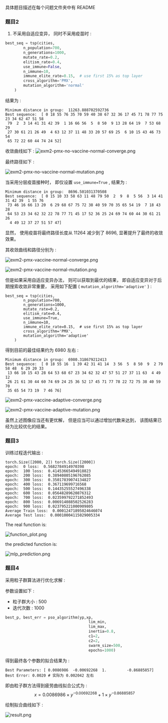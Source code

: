 具体题目描述在每个问题文件夹中有 README 

### 题目2 

1.  不采用自适应变异， 同时不采用疫苗时 : 

```python
best_seq = tsp(cities,
        n_population=700,
        n_generations=1000,
        mutate_rate=0.2,
        elitism_rate=0.4,
        use_immune=False,
        n_immune=10,
        immune_elite_rate=0.15,  # use first 15% as top layer
        cross_algorithm='PMX',
        mutation_algorithm='normal'
    )
```

结果为 : 

```shell
Minimum distance in group:  11263.888702592736
Best sequence:  [ 0 18 55 76 35 70 59 40 38 67 32 36 17 45 71 78 77 75 23 34 62 47 51 58
 79  2  3 14 41 31 42 39  1 16 66 56  5  8 50  9 13 28 64 19  7 53 68 29
 27 30 61 21 26 49  4 63 12 37 11 48 33 20 57 69 25  6 10 15 43 46 73 54
 65 72 22 60 44 74 24 52]
```

收敛曲线如下 : 
![exm2-pmx-no-vaccine-normal-converge.png](exm2/img/exm2-pmx-no-vaccine-normal-converge.png)

最终路径如下 :  

![exm2-pmx-no-vaccine-normal-mutation.png](exm2/img/exm2-pmx-no-vaccine-normal-mutation.png)



当采用分层疫苗接种时， 即仅设置 `use_immune=True` ,  结果为 : 

```shell
Minimum distance in group:  8696.501031370508
Best sequence:  [ 0 15 10 33 58 63 11 48 79 50  2  9  8  5 56  3 14 41 31 42 39  1 55 76
 73 46 16 66 13 20  6 29 68 67 75 72 38 40 59 70 35 65 54 19  7 18 43 28
 64 53 23 34 62 32 22 78 77 71 45 17 52 36 25 24 69 74 60 44 30 61 21 26
  4 49 12 37 27 51 57 47]
```

显然， 使用疫苗将最终路径长度从 11264 减少到了 8696, 显著提升了最终的收敛效果。 

其收敛曲线和路径分别为 : 

![exm2-pmx-vaccine-normal-converge.png](exm2/img/exm2-pmx-vaccine-normal-converge.png)

![exm2-pmx-vaccine-normal-mutation.png](exm2/img/exm2-pmx-vaccine-normal-mutation.png)

但是如果采用自适应变异办法， 则可以获取到最优的结果， 即自适应变异对于后期搜索收敛非常重要， 采用如下配置 ( `mutation_algorithm='adaptive'` ) :   

```shell
best_seq = tsp(cities,
        n_population=700,
        n_generations=1000,
        mutate_rate=0.2,
        elitism_rate=0.4,
        use_immune=True,
        n_immune=10,
        immune_elite_rate=0.15,  # use first 15% as top layer
        cross_algorithm='PMX',
        mutation_algorithm='adaptive'
    )
```

得到目前的最佳结果约为 6980 左右 : 

```
Minimum distance in group:  6980.318679212413 
Best sequence:  [ 0 18 55 16  1 39 42 31 41 14  3 56  5  8 50  9  2 79 58 48  6 29 20 33
 13 66 10 15 43 28 64 53 68 67 23 34 62 32 47 57 51 27 37 11 63  4 49 12
 26 21 61 30 44 60 74 69 24 25 36 52 17 45 71 77 78 22 72 75 38 40 59 70
 35 65 54 73 19  7 46 76]
```

![exm2-pmx-vaccine-adaptive-converge.png](exm2/img/exm2-pmx-vaccine-adaptive-converge.png)

![exm2-pmx-vaccine-adaptive-mutation.png](exm2/img/exm2-pmx-vaccine-adaptive-mutation.png)

虽然上述图像应当还有更优解， 但是应当可以通过增加代数来达到， 该图结果已经为比较优化的结果。 

### 题目3 

训练过程迭代输出 :  

```shell
torch.Size([2000, 2]) torch.Size([2000])
epoch:  0 loss:  0.5682784914970398
epoch:  100 loss:  0.41453665494918823
epoch:  200 loss:  0.38940805196762085
epoch:  300 loss:  0.35017839074134827
epoch:  400 loss:  0.367119699716568
epoch:  500 loss:  0.14435255527496338
epoch:  600 loss:  0.05648289620876312
epoch:  700 loss:  0.023599792271852493
epoch:  800 loss:  0.006914088502526283
epoch:  900 loss:  0.023795221000909805
Average Train loss:  0.00012471895024646074
Average Test loss:  0.00010004115029005334
```

The real function is: 

![function_plot.png](exm3/function_plot.png)

the predicted function is:  

![mlp_prediction.png](exm3/mlp_prediction.png)



### 题目4 

采用粒子群算法进行优化求解 :

参数设置如下 : 

- 粒子群大小 : 500
- 迭代次数 : 1000

```python
best_p, best_err = pso_algorithm(yp,xp,
                                     lim_min,
                                     lim_max,
                                     inertia=0.8,
                                     c1=2,
                                     c2=2,
                                     swarm_size=500,
                                     epochs=1000) 
```

得到最终各个参数的拟合结果为 : 

```shell
Best Parameters: [ 0.0086986  -0.00692268  1.         -0.86885857]  
Best Error: 0.0020 # 实际为 0.002042 左右 
```

即由粒子群方法得到疲劳曲线拟合公式为 : 
$$
x = 0.0086986 \times y^{-0.00692268 } + 1 \times y^{-0.86885857}
$$

绘制拟合曲线如下 : 

![result.png](exm4/result.png)